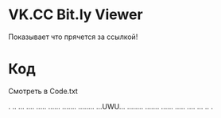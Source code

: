 # VK.CC  Bit.ly Viewer
Показывает что прячется за ссылкой!
# Код
Смотреть в Code.txt

.
..
...
....
.....
......
.......
........
...UWU...
........
.......
......
.....
....
...
..
.
